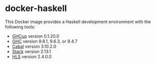 # docker-haskell

This Docker image provides a Haskell development environment with the following tools:

- [GHCup](https://www.haskell.org/ghcup/) version 0.1.20.0
- [GHC](https://www.haskell.org/ghc/) version 9.8.1, 9.6.3, or 9.4.7
- [Cabal](https://www.haskell.org/cabal/) version 3.10.2.0
- [Stack](https://docs.haskellstack.org/en/stable/) version 2.13.1
- [HLS](https://haskell-language-server.readthedocs.io/en/latest/) version 2.4.0.0
